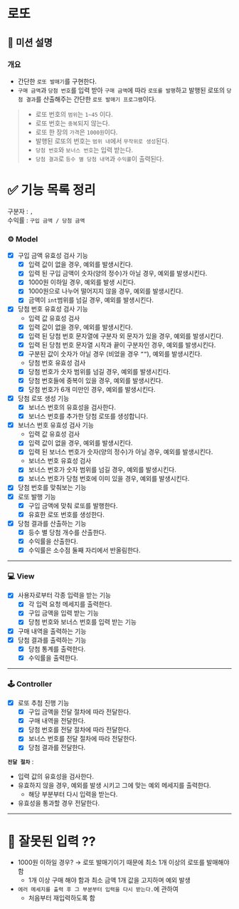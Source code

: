 # 로또

## 🚀 미션 설명

### 개요

- 간단한 `로또 발매기`를 구현한다.
- `구매 금액`과 `당첨 번호`를 입력 받아 `구매 금액`에 따라 `로또를 발행`하고
  발행된 로또의 `당첨 결과`를 산출해주는 간단한 `로또 발매기 프로그램`이다.

> - 로또 번호의 `범위`는 `1~45` 이다.
> - 로또 번호는 `중복`되지 않는다.
> - 로또 한 장의 `가격`은 `1000원`이다.
> - 발행된 로또의 번호는 `범위 내`에서 `무작위로 생성`된다.
> - `당첨 번호`와 `보너스 번호`는 입력 받는다.
> - `당첨 결과`로 `등수 별 당첨 내역`과 `수익률`이 출력된다.

# ✅ 기능 목록 정리

구분자 : `,` <br>
수익률 : `구입 금액 / 당첨 금액`

### **⚙️ Model**

- [x]  구입 금액 유효성 검사 기능
    - [x]  입력 값이 없을 경우, 예외를 발생시킨다.
    - [x]  입력 된 구입 금액이 숫자(양의 정수)가 아닐 경우, 예외를 발생시킨다.
    - [x]  1000원 이하일 경우, 예외를 발생 시킨다.
    - [x]  1000원으로 나누어 떨어지지 않을 경우, 예외를 발생시킨다.
    - [x]  금액이 `int`범위를 넘길 경우, 예외를 발생시킨다.
- [x]  당첨 번호 유효성 검사 기능
    - 입력 값 유효성 검사
    - [x]  입력 값이 없을 경우, 예외를 발생시킨다.
    - [x]  입력 된 당첨 번호 문자열에 구분자 외 문자가 있을 경우, 예외를 발생시킨다.
    - [x]  입력 된 당첨 번호 문자열 시작과 끝이 구분자인 경우, 예외를 발생시킨다.
    - [x]  구분된 값이 숫자가 아닐 경우 (비었을 경우 `””`), 예외를 발생시킨다.
    - 당첨 번호 유효성 검사
    - [x]  당첨 번호가 숫자 범위를 넘길 경우, 예외를 발생시킨다.
    - [x]  당첨 번호들에 중복이 있을 경우, 예외를 발생시킨다.
    - [x]  당첨 번호가 6개 미만인 경우, 예외를 발생시킨다.
- [x] 당첨 로또 생성 기능
    - [x] 보너스 번호의 유효성을 검사한다.
    - [x] 보너스 번호를 추가한 당첨 로또를 생성합니다.
- [x] 보너스 번호 유효성 검사 기능
    - 입력 값 유효성 검사
    - [x] 입력 값이 없을 경우, 예외를 발생시킨다.
    - [x] 입력 된 보너스 번호가 숫자(양의 정수)가 아닐 경우, 예외를 발생시킨다.
    - 보너스 번호 유효성 검사
    - [x] 보너스 번호가 숫자 범위를 넘길 경우, 예외를 발생시킨다.
    - [x] 보너스 번호가 당첨 번호에 이미 있을 경우, 예외를 발생시킨다.
- [x]  당첨 번호를 맞춰보는 기능
- [x]  로또 발행 기능
    - [x]  구입 금액에 맞춰 로또를 발행한다.
    - [x]  유효한 로또 번호를 생성한다.
- [x]  당첨 결과를 산출하는 기능
    - [x]  등수 별 당첨 개수를 산출한다.
    - [x]  수익률을 산출한다.
    - [x]  수익률은 소수점 둘째 자리에서 반올림한다.

---

### **💻 View**

- [x]  사용자로부터 각종 입력을 받는 기능
    - [x]  각 입력 요청 메세지를 출력한다.
    - [x]  구입 금액을 입력 받는 기능
    - [x]  당첨 번호와 보너스 번호를 입력 받는 기능
- [x]  구매 내역을 출력하는 기능
- [x]  당첨 결과를 출력하는 기능
    - [x]  당첨 통계를 출력한다.
    - [x]  수익률을 출력한다.

---

### **🕹️ Controller**

- [x]  로또 추첨 진행 기능
    - [x]  구입 금액을 전달 절차에 따라 전달한다.
    - [x]  구매 내역을 전달한다.
    - [x]  당첨 번호를 전달 절차에 따라 전달한다.
    - [x]  보너스 번호를 전달 절차에 따라 전달한다.
    - [x]  당첨 결과를 전달한다.

**`전달 절차`** :

- 입력 값의 유효성을 검사한다.
- 유효하지 않을 경우, 예외를 발생 시키고 그에 맞는 예외 메세지를 출력한다.
    - 해당 부분부터 다시 입력을 받는다.
- 유효성을 통과할 경우 전달한다.

---

# 🤔 잘못된 입력 ??

- 1000원 이하일 경우? → 로또 발매기이기 때문에 최소 1개 이상의 로또를 발매해야 함
    - 1개 이상 구매 해야 함과 최소 금액 1개 값을 고지하며 예외 발생
- `에러 메세지를 출력 후 그 부분부터 입력을 다시 받는다.`에 관하여
    - 처음부터 재입력하도록 함